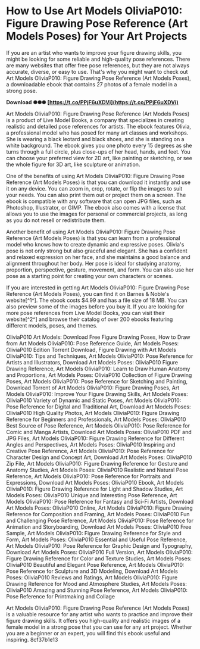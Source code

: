 
 
# How to Use Art Models OliviaP010: Figure Drawing Pose Reference (Art Models Poses) for Your Art Projects
  
If you are an artist who wants to improve your figure drawing skills, you might be looking for some reliable and high-quality pose references. There are many websites that offer free pose references, but they are not always accurate, diverse, or easy to use. That's why you might want to check out Art Models OliviaP010: Figure Drawing Pose Reference (Art Models Poses), a downloadable ebook that contains 27 photos of a female model in a strong pose.
 
**Download ✺✺✺ [https://t.co/PPjF6uXDVi](https://t.co/PPjF6uXDVi)**


  
Art Models OliviaP010: Figure Drawing Pose Reference (Art Models Poses) is a product of Live Model Books, a company that specializes in creating realistic and detailed pose references for artists. The ebook features Olivia, a professional model who has posed for many art classes and workshops. She is wearing a black leotard and black shoes, and she is standing on a white background. The ebook gives you one photo every 15 degrees as she turns through a full circle, plus close-ups of her head, hands, and feet. You can choose your preferred view for 2D art, like painting or sketching, or see the whole figure for 3D art, like sculpture or animation.
  
One of the benefits of using Art Models OliviaP010: Figure Drawing Pose Reference (Art Models Poses) is that you can download it instantly and use it on any device. You can zoom in, crop, rotate, or flip the images to suit your needs. You can also print them out or project them on a screen. The ebook is compatible with any software that can open JPG files, such as Photoshop, Illustrator, or GIMP. The ebook also comes with a license that allows you to use the images for personal or commercial projects, as long as you do not resell or redistribute them.
  
Another benefit of using Art Models OliviaP010: Figure Drawing Pose Reference (Art Models Poses) is that you can learn from a professional model who knows how to create dynamic and expressive poses. Olivia's pose is not only strong but also graceful and elegant. She has a confident and relaxed expression on her face, and she maintains a good balance and alignment throughout her body. Her pose is ideal for studying anatomy, proportion, perspective, gesture, movement, and form. You can also use her pose as a starting point for creating your own characters or scenes.
  
If you are interested in getting Art Models OliviaP010: Figure Drawing Pose Reference (Art Models Poses), you can find it on Barnes & Noble's website[^1^]. The ebook costs $4.99 and has a file size of 18 MB. You can also preview some of the images before you buy it. If you are looking for more pose references from Live Model Books, you can visit their website[^2^] and browse their catalog of over 200 ebooks featuring different models, poses, and themes.
 
OliviaP010 Art Models: Download Free Figure Drawing Poses,  How to Draw from Art Models OliviaP010: Pose Reference Guide,  Art Models Poses: OliviaP010 Edition Torrent Download,  Figure Drawing with Art Models OliviaP010: Tips and Techniques,  Art Models OliviaP010: Pose Reference for Artists and Illustrators,  Download Art Models Poses: OliviaP010 Figure Drawing Reference,  Art Models OliviaP010: Learn to Draw Human Anatomy and Proportions,  Art Models Poses: OliviaP010 Collection of Figure Drawing Poses,  Art Models OliviaP010: Pose Reference for Sketching and Painting,  Download Torrent of Art Models OliviaP010: Figure Drawing Poses,  Art Models OliviaP010: Improve Your Figure Drawing Skills,  Art Models Poses: OliviaP010 Variety of Dynamic and Static Poses,  Art Models OliviaP010: Pose Reference for Digital and Traditional Art,  Download Art Models Poses: OliviaP010 High Quality Photos,  Art Models OliviaP010: Figure Drawing Reference for Beginners and Professionals,  Art Models Poses: OliviaP010 Best Source of Pose Reference,  Art Models OliviaP010: Pose Reference for Comic and Manga Artists,  Download Art Models Poses: OliviaP010 PDF and JPG Files,  Art Models OliviaP010: Figure Drawing Reference for Different Angles and Perspectives,  Art Models Poses: OliviaP010 Inspiring and Creative Pose Reference,  Art Models OliviaP010: Pose Reference for Character Design and Concept Art,  Download Art Models Poses: OliviaP010 Zip File,  Art Models OliviaP010: Figure Drawing Reference for Gesture and Anatomy Studies,  Art Models Poses: OliviaP010 Realistic and Natural Pose Reference,  Art Models OliviaP010: Pose Reference for Portraits and Expressions,  Download Art Models Poses: OliviaP010 Ebook,  Art Models OliviaP010: Figure Drawing Reference for Light and Shadow Studies,  Art Models Poses: OliviaP010 Unique and Interesting Pose Reference,  Art Models OliviaP010: Pose Reference for Fantasy and Sci-Fi Artists,  Download Art Models Poses: OliviaP010 Online,  Art Models OliviaP010: Figure Drawing Reference for Composition and Framing,  Art Models Poses: OliviaP010 Fun and Challenging Pose Reference,  Art Models OliviaP010: Pose Reference for Animation and Storyboarding,  Download Art Models Poses: OliviaP010 Free Sample,  Art Models OliviaP010: Figure Drawing Reference for Style and Form,  Art Models Poses: OliviaP010 Essential and Useful Pose Reference,  Art Models OliviaP010: Pose Reference for Graphic Design and Typography,  Download Art Models Poses: OliviaP010 Full Version,  Art Models OliviaP010: Figure Drawing Reference for Color and Texture Studies,  Art Models Poses: OliviaP010 Beautiful and Elegant Pose Reference,  Art Models OliviaP010: Pose Reference for Sculpture and 3D Modeling,  Download Art Models Poses: OliviaP010 Reviews and Ratings,  Art Models OliviaP010: Figure Drawing Reference for Mood and Atmosphere Studies,  Art Models Poses: OliviaP010 Amazing and Stunning Pose Reference,  Art Models OliviaP010: Pose Reference for Printmaking and Collage
  
Art Models OliviaP010: Figure Drawing Pose Reference (Art Models Poses) is a valuable resource for any artist who wants to practice and improve their figure drawing skills. It offers you high-quality and realistic images of a female model in a strong pose that you can use for any art project. Whether you are a beginner or an expert, you will find this ebook useful and inspiring.
 8cf37b1e13
 
